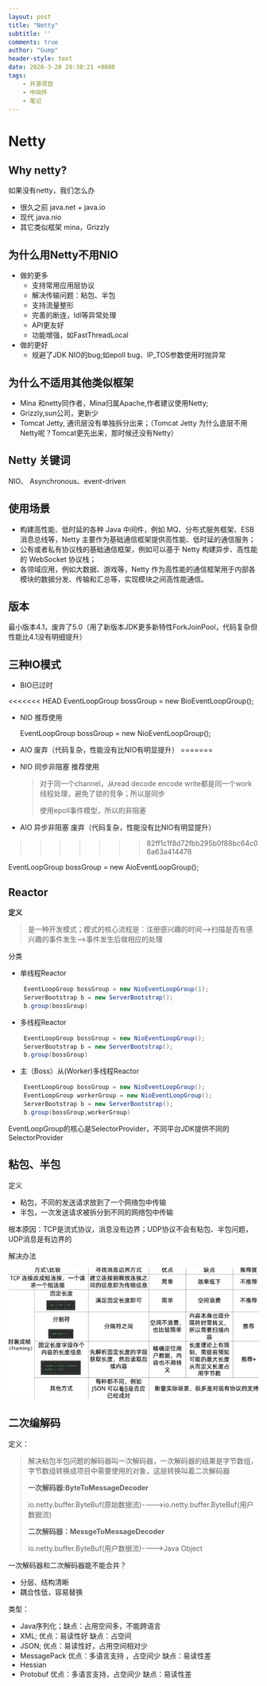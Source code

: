 ```yaml
---
layout: post
title: "Netty"
subtitle: ''
comments: true
author: "Gump"
header-style: text
date: 2020-3-20 20:30:21 +0800
tags:
    - 开源项目 
    - 中间件
    - 笔记
---
```


# Netty

## Why netty?

如果没有netty，我们怎么办

- 很久之前  java.net + java.io
- 现代  java.nio
- 其它类似框架 mina，Grizzly

## 为什么用Netty不用NIO

- 做的更多
  - 支持常用应用层协议
  - 解决传输问题：粘包、半包
  - 支持流量整形
  - 完善的断连，Idl等异常处理
  - API更友好
  - 功能增强，如FastThreadLocal
- 做的更好
  - 规避了JDK NIO的bug;如epoll bug、IP_TOS参数使用时抛异常

## 为什么不适用其他类似框架

- Mina 和netty同作者，Mina归属Apache,作者建议使用Netty;
- Grizzly,sun公司，更新少
- Tomcat Jetty, 通讯层没有单独拆分出来；（Tomcat Jetty 为什么底层不用Netty呢？Tomcat更先出来，那时候还没有Netty）

## Netty 关键词

NIO、 Asynchronous、event-driven

## 使用场景

- 构建高性能、低时延的各种 Java 中间件，例如 MQ、分布式服务框架、ESB 消息总线等，Netty 主要作为基础通信框架提供高性能、低时延的通信服务；
- 公有或者私有协议栈的基础通信框架，例如可以基于 Netty 构建异步、高性能的 WebSocket 协议栈；
- 各领域应用，例如大数据、游戏等，Netty 作为高性能的通信框架用于内部各模块的数据分发、传输和汇总等，实现模块之间高性能通信。

## 版本

最小版本4.1，废弃了5.0（用了新版本JDK更多新特性ForkJoinPool，代码复杂但性能比4.1没有明细提升）

## 三种IO模式

- BIO已过时

<<<<<<< HEAD
   EventLoopGroup bossGroup = new BioEventLoopGroup();

- NIO 推荐使用

   EventLoopGroup bossGroup = new NioEventLoopGroup();

- AIO 废弃（代码复杂，性能没有比NIO有明显提升）
=======
- NIO 同步非阻塞 推荐使用

  > 对于同一个channel，从read decode encode write都是同一个work线程处理，避免了锁的竞争；所以是同步
  >
  > 使用epoll事件模型，所以的非阻塞

- AIO 异步非阻塞 废弃（代码复杂，性能没有比NIO有明显提升）
>>>>>>> 82ff1c1f8d72fbb295b0f88bc64c06a63a414478

   EventLoopGroup bossGroup = new AioEventLoopGroup();

## Reactor

**定义**

> 是一种开发模式；模式的核心流程是：注册感兴趣的时间-->扫描是否有感兴趣的事件发生-->事件发生后做相应的处理

分类

- 单线程Reactor

  ```java
   EventLoopGroup bossGroup = new NioEventLoopGroup(1);
   ServerBootstrap b = new ServerBootstrap();
   b.group(bossGroup)
  ```

  

- 多线程Reactor

  ```java
   EventLoopGroup bossGroup = new NioEventLoopGroup();
   ServerBootstrap b = new ServerBootstrap();
   b.group(bossGroup)
  ```

  

- 主（Boss）从(Worker)多线程Reactor

  ```java
   EventLoopGroup bossGroup = new NioEventLoopGroup();
   EventLoopGroup workerGroup = new NioEventLoopGroup();
   ServerBootstrap b = new ServerBootstrap();
   b.group(bossGroup,workerGroup)
  ```

EventLoopGroup的核心是SelectorProvider，不同平台JDK提供不同的SelectorProvider

## 粘包、半包

定义

- 粘包，不同的发送请求放到了一个网络包中传输
- 半包，一次发送请求被拆分到不同的网络包中传输

根本原因：TCP是流式协议，消息没有边界；UDP协议不会有粘包、半包问题，UDP消息是有边界的

解决办法

![zhanbao](/img/netty/zhanbao.jpg)



## 二次编解码

定义：

> 解决粘包半包问题的解码器叫一次解码器，一次解码器的结果是字节数组，字节数组转换成项目中需要使用的对象，这层转换叫着二次解码器
>
> **一次解码器:ByteToMessageDecoder**
>
> io.netty.buffer.ByteBuf(原始数据流)---->io.netty.buffer.ByteBuf(用户数据流)
>
> **二次解码器：MessgeToMessageDecoder**
>
> io.netty.buffer.ByteBuf(用户数据流)---->Java Object

一次解码器和二次解码器能不能合并？

- 分层、结构清晰
- 耦合性低，容易替换

类型：

- Java序列化；缺点：占用空间多，不能跨语言
- XML; 优点：易读性好 缺点：占空间
- JSON; 优点：易读性好，占用空间相对少
- MessagePack 优点：多语言支持 ，占空间少  缺点：易读性差
- Hessian 
- Protobuf  优点：多语言支持，占空间少  缺点：易读性差